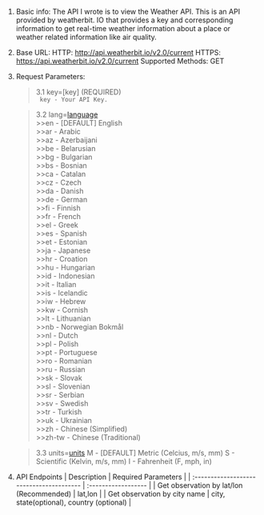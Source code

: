 1. Basic info:
The API I wrote is to view the Weather API. This is an API provided by weatherbit. IO that provides a key and corresponding information to get real-time weather information about a place or weather related information like air quality.


2. Base URL:
HTTP: http://api.weatherbit.io/v2.0/current
HTTPS: https://api.weatherbit.io/v2.0/current
Supported Methods: GET


3. Request Parameters:  
    >3.1 key=[key] (REQUIRED)  
        `` 
        key - Your API Key.
        ``

    >3.2 lang=[language](optional)  
        >>en - [DEFAULT] English  
        >>ar - Arabic  
        >>az - Azerbaijani  
        >>be - Belarusian  
        >>bg - Bulgarian  
        >>bs - Bosnian  
        >>ca - Catalan  
        >>cz - Czech  
        >>da - Danish  
        >>de - German  
        >>fi - Finnish  
        >>fr - French  
        >>el - Greek  
        >>es - Spanish  
        >>et - Estonian  
        >>ja - Japanese  
        >>hr - Croation  
        >>hu - Hungarian  
        >>id - Indonesian  
        >>it - Italian  
        >>is - Icelandic  
        >>iw - Hebrew  
        >>kw - Cornish  
        >>lt - Lithuanian  
        >>nb - Norwegian Bokmål  
        >>nl - Dutch  
        >>pl - Polish  
        >>pt - Portuguese  
        >>ro - Romanian  
        >>ru - Russian  
        >>sk - Slovak  
        >>sl - Slovenian  
        >>sr - Serbian  
        >>sv - Swedish  
        >>tr - Turkish  
        >>uk - Ukrainian  
        >>zh - Chinese (Simplified)  
        >>zh-tw - Chinese (Traditional)  
  
    >3.3 units=[units](optional)
        M - [DEFAULT] Metric (Celcius, m/s, mm)
        S - Scientific (Kelvin, m/s, mm)
        I - Fahrenheit (F, mph, in)


4. API Endpoints
    | Description                              | Required Parameters |
    | :--------------------------------------- | :------------------ |
    | Get observation by lat/lon (Recommended) | lat,lon             |
    | Get observation by city name             | city, state(optional), country (optional) |
